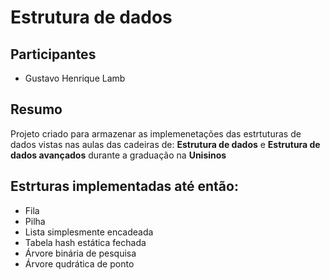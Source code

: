 # Estrutura de dados 

## Participantes

- Gustavo Henrique Lamb

## Resumo

Projeto criado para armazenar as implemenetações das estrtuturas de dados vistas 
nas aulas das cadeiras de: **Estrutura de dados** e **Estrutura de dados avançados** 
durante a graduação na **Unisinos**

## Estrturas implementadas até então:

- Fila
- Pilha
- Lista simplesmente encadeada
- Tabela hash estática fechada
- Árvore binária de pesquisa
- Árvore qudrática de ponto